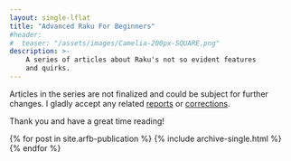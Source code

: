 ```yaml
---
layout: single-lflat
title: "Advanced Raku For Beginners"
#header:
#  teaser: "/assets/images/Camelia-200px-SQUARE.png"
description: >-
    A series of articles about Raku's not so evident features
    and quirks.
---
```

Articles in the series are not finalized and could be subject for further
changes. I gladly accept any related
[reports](https://github.com/vrurg/vrurg.github.io/issues/new/choose) or
[corrections](https://github.com/vrurg/vrurg.github.io/compare).

Thank you and have a great time reading!

{% for post in site.arfb-publication %}
{% include archive-single.html %}
{% endfor %}
